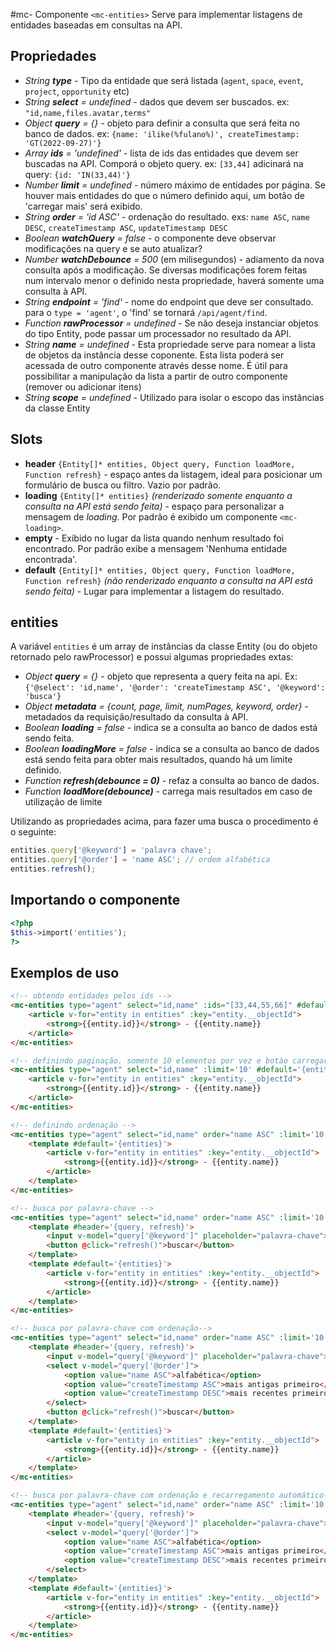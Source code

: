 #mc- Componente `<mc-entities>`
Serve para implementar listagens de entidades baseadas em consultas na API.

## Propriedades
- *String **type*** - Tipo da entidade que será listada (`agent`, `space`, `event`, `project`, `opportunity` etc)
- *String **select** = undefined* - dados que devem ser buscados. ex: `"id,name,files.avatar,terms"`
- *Object **query** = {}* - objeto para definir a consulta que será feita no banco de dados. ex: `{name: 'ilike(%fulano%)', createTimestamp: 'GT(2022-09-27)'}`
- *Array **ids** = 'undefined'* - lista de ids das entidades que devem ser buscadas na API. Comporá o objeto query. ex: `[33,44]` adicinará na query: `{id: 'IN(33,44)'}`
- *Number **limit** = undefined* - número máximo de entidades por página. Se houver mais entidades do que o número definido aqui, um botão de 'carregar mais' será exibido.
- *String **order** = 'id ASC'* - ordenação do resultado. exs: `name ASC`, `name DESC`, `createTimestamp ASC`, `updateTimestamp DESC`
- *Boolean **watchQuery** = false* - o componente deve observar modificações na query e se auto atualizar?
- *Number **watchDebounce** = 500* (em milisegundos) - adiamento da nova consulta após a modificação. Se diversas modificações forem feitas num intervalo menor o definido nesta propriedade, haverá somente uma consulta à API.
- *String **endpoint** = 'find'* - nome do endpoint que deve ser consultado. para o `type = 'agent'`, o 'find' se tornará `/api/agent/find`.
- *Function **rawProcessor** = undefined* - Se não deseja instanciar objetos do tipo Entity, pode passar um processador no resultado da API.
- *String **name** = undefined* - Esta propriedade serve para nomear a lista de objetos da instância desse coponente. Esta lista poderá ser acessada de outro componente através desse nome. É útil para possibilitar a manipulação da lista a partir de outro componente (remover ou adicionar itens)
- *String **scope** = undefined* - Utilizado para isolar o escopo das instâncias da classe Entity


## Slots
- **header** `{Entity[]* entities, Object query, Function loadMore, Function refresh}` - espaço antes da listagem, ideal para posicionar um formulário de busca ou filtro. Vazio por padrão.
- **loading** `{Entity[]* entities}` _(renderizado somente enquanto a consulta na API está sendo feita)_ - espaço para personalizar a mensagem de _loading_. Por padrão é exibido um componente `<mc-loading>`. 
- **empty** - Exibido no lugar da lista quando nenhum resultado foi encontrado. Por padrão exibe a mensagem 'Nenhuma entidade encontrada'.
- **default** `{Entity[]* entities, Object query, Function loadMore, Function refresh}` _(não renderizado enquanto a consulta na API está sendo feita)_ - Lugar para implementar a listagem do resultado.

## entities
A variável `entities` é um array de instâncias da classe Entity (ou do objeto retornado pelo rawProcessor) e possui algumas propriedades extas:
- *Object **query** = {}* - objeto que representa a query feita na api. Ex: `{'@select': 'id,name', '@order': 'createTimestamp ASC', '@keyword': 'busca'}`
- *Object **metadata** = {count, page, limit, numPages, keyword, order}* - metadados da requisição/resultado da consulta à API.
- *Boolean **loading** = false* - indica se a consulta ao banco de dados está sendo feita.
- *Boolean **loadingMore** = false* - indica se a consulta ao banco de dados está sendo feita para obter mais resultados, quando há um limite definido.
- *Function **refresh(debounce = 0)*** - refaz a consulta ao banco de dados.
- *Function **loadMore(debounce)*** - carrega mais resultados em caso de utilização de limite

Utilizando as propriedades acima, para fazer uma busca o procedimento é o seguinte:
```Javascript
entities.query['@keyword'] = 'palavra chave';
entities.query['@order'] = 'name ASC'; // ordem alfabética
entities.refresh();
```

## Importando o componente
```PHP
<?php 
$this->import('entities');
?>
```
## Exemplos de uso
```HTML
<!-- obtendo entidades pelos ids -->
<mc-entities type="agent" select="id,name" :ids="[33,44,55,66]" #default='{entities}'>
    <article v-for="entity in entities" :key="entity.__objectId">
        <strong>{{entity.id}}</strong> - {{entity.name}}
    </article>
</mc-entities>

<!-- definindo paginação. somente 10 elementos por vez e botào carregar mais -->
<mc-entities type="agent" select="id,name" :limit='10' #default='{entities}'>
    <article v-for="entity in entities" :key="entity.__objectId">
        <strong>{{entity.id}}</strong> - {{entity.name}}
    </article>
</mc-entities>

<!-- definindo ordenação -->
<mc-entities type="agent" select="id,name" order="name ASC" :limit='10'>
    <template #default='{entities}'>
        <article v-for="entity in entities" :key="entity.__objectId">
            <strong>{{entity.id}}</strong> - {{entity.name}}
        </article>
    </template>
</mc-entities>

<!-- busca por palavra-chave -->
<mc-entities type="agent" select="id,name" order="name ASC" :limit='10'>
    <template #header='{query, refresh}'>
        <input v-model="query['@keyword']" placeholder="palavra-chave">
        <button @click="refresh()">buscar</button>
    </template>
    <template #default='{entities}'>
        <article v-for="entity in entities" :key="entity.__objectId">
            <strong>{{entity.id}}</strong> - {{entity.name}}
        </article>
    </template>
</mc-entities>

<!-- busca por palavra-chave com ordenação-->
<mc-entities type="agent" select="id,name" order="name ASC" :limit='10'>
    <template #header='{query, refresh}'>
        <input v-model="query['@keyword']" placeholder="palavra-chave">
        <select v-model="query['@order']">
            <option value="name ASC">alfabética</option>
            <option value="createTimestamp ASC">mais antigas primeiro</option>
            <option value="createTimestamp DESC">mais recentes primeiro</option>
        </select>
        <button @click="refresh()">buscar</button>
    </template>
    <template #default='{entities}'>
        <article v-for="entity in entities" :key="entity.__objectId">
            <strong>{{entity.id}}</strong> - {{entity.name}}
        </article>
    </template>
</mc-entities>

<!-- busca por palavra-chave com ordenação e recarregamento automático-->
<mc-entities type="agent" select="id,name" order="name ASC" :limit='10' watch-query>
    <template #header='{query, refresh}'>
        <input v-model="query['@keyword']" placeholder="palavra-chave">
        <select v-model="query['@order']">
            <option value="name ASC">alfabética</option>
            <option value="createTimestamp ASC">mais antigas primeiro</option>
            <option value="createTimestamp DESC">mais recentes primeiro</option>
        </select>
    </template>
    <template #default='{entities}'>
        <article v-for="entity in entities" :key="entity.__objectId">
            <strong>{{entity.id}}</strong> - {{entity.name}}
        </article>
    </template>
</mc-entities>
```